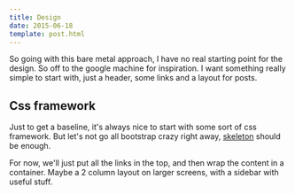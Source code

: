 ```yaml
---
title: Design
date: 2015-06-18
template: post.html
---
```

So going with this bare metal approach, I have no real starting point for the design. So off to the google machine for inspiration. I want something really simple to start with, just a header, some links and a layout for posts.
 
## Css framework
Just to get a baseline, it's always nice to start with some sort of css framework. But let's not go all bootstrap crazy right away, [skeleton](http://getskeleton.com/) should be enough.
 
For now, we'll just put all the links in the top, and then wrap the content in a container. Maybe a 2 column layout on larger screens, with a sidebar with useful stuff.